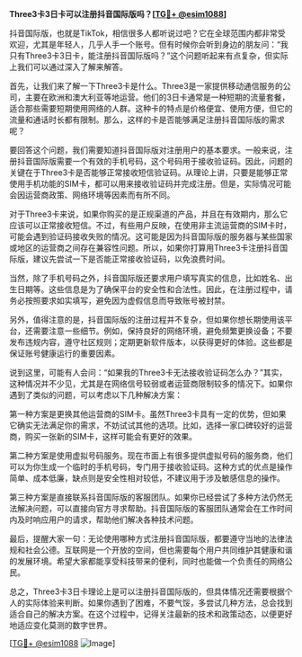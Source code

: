 **Three3卡3日卡可以注册抖音国际版吗？[[TG💪+ @esim1088](https://t.me/s/esim1088)]**

抖音国际版，也就是TikTok，相信很多人都听说过吧？它在全球范围内都非常受欢迎，尤其是年轻人，几乎人手一个账号。但有时候你会听到身边的朋友问：“我只有Three3卡3日卡，能注册抖音国际版吗？”这个问题听起来有点复杂，但实际上我们可以通过深入了解来解答。

首先，让我们来了解一下Three3卡是什么。Three3是一家提供移动通信服务的公司，主要在欧洲和澳大利亚等地运营。他们的3日卡通常是一种短期的流量套餐，适合那些需要短期使用网络的人群。这种卡的特点是价格便宜、使用方便，但它的流量和通话时长都有限制。那么，这样的卡是否能够满足注册抖音国际版的需求呢？

要回答这个问题，我们需要知道抖音国际版对注册用户的基本要求。一般来说，注册抖音国际版需要一个有效的手机号码，这个号码用于接收验证码。因此，问题的关键在于Three3卡是否能够正常接收短信验证码。从理论上讲，只要是能够正常使用手机功能的SIM卡，都可以用来接收验证码并完成注册。但是，实际情况可能会因运营商政策、网络环境等因素而有所不同。

对于Three3卡来说，如果你购买的是正规渠道的产品，并且在有效期内，那么它应该可以正常接收短信。不过，有些用户反映，在使用非主流运营商的SIM卡时，可能会遇到验证码接收失败的情况。这可能是因为抖音国际版的服务器与某些国家或地区的运营商之间存在兼容性问题。所以，如果你打算用Three3卡注册抖音国际版，建议先尝试一下是否能正常接收验证码，以免浪费时间。

当然，除了手机号码之外，抖音国际版还要求用户填写真实的信息，比如姓名、出生日期等。这些信息是为了确保平台的安全性和合法性。因此，在注册过程中，请务必按照要求如实填写，避免因为虚假信息而导致账号被封禁。

另外，值得注意的是，抖音国际版的注册过程并不复杂，但如果你想长期使用该平台，还需要注意一些细节。例如，保持良好的网络环境，避免频繁更换设备；不要发布违规内容，遵守社区规则；定期更新软件版本，以获得更好的体验。这些都是保证账号健康运行的重要因素。

说到这里，可能有人会问：“如果我的Three3卡无法接收验证码怎么办？”其实，这种情况并不少见，尤其是在网络信号较弱或者运营商限制较多的情况下。如果你遇到了类似的问题，可以考虑以下几种解决方案：

第一种方案是更换其他运营商的SIM卡。虽然Three3卡具有一定的优势，但如果它确实无法满足你的需求，不妨试试其他的选项。比如，选择一家口碑较好的运营商，购买一张新的SIM卡，这样可能会有更好的效果。

第二种方案是使用虚拟号码服务。现在市面上有很多提供虚拟号码的服务商，他们可以为你生成一个临时的手机号码，专门用于接收验证码。这种方式的优点是操作简单、成本低廉，缺点则是安全性相对较低，不建议用于涉及敏感信息的操作。

第三种方案是直接联系抖音国际版的客服团队。如果你已经尝试了多种方法仍然无法解决问题，可以直接向官方寻求帮助。抖音国际版的客服团队通常会在工作时间内及时响应用户的请求，帮助他们解决各种技术问题。

最后，提醒大家一句：无论使用哪种方式注册抖音国际版，都要遵守当地的法律法规和社会公德。互联网是一个开放的空间，但也需要每个用户共同维护其健康和谐的发展环境。希望大家都能享受科技带来的便利，同时也能做一个负责任的网络公民。

总之，Three3卡3日卡理论上是可以注册抖音国际版的，但具体情况还需要根据个人的实际体验来判断。如果你遇到了困难，不要气馁，多尝试几种方法，总会找到适合自己的解决方案。在这个过程中，记得关注最新的技术和政策动态，以便更好地适应变化莫测的数字世界。

[[TG💪+ @esim1088](https://t.me/s/esim1088) ![Image](https://i.postimg.cc/4NQfJmqS/Snipaste-2025-05-13-00-14-12.png)]